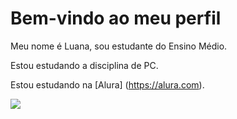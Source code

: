 # Bem-vindo ao meu perfil

Meu nome é Luana, sou estudante do Ensino Médio.

Estou estudando a disciplina de PC.

Estou estudando na [Alura] (https://alura.com).

![](https://media.tenor.com/-TV8yRNU0xkAAAAi/cartoon-network-escandalosos.gif) 



